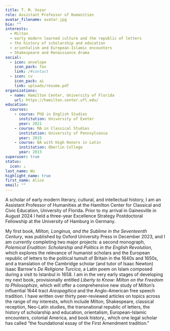 ```yaml
---
title: T. M. Vozar
role: Assistant Professor of Humanities
avatar_filename: avatar.jpg
bio: ""
interests:
  - Milton
  - early modern learned culture and the republic of letters
  - the history of scholarship and education
  - orientalism and European-Islamic encounters
  - Shakespeare and Renaissance drama
social:
  - icon: envelope
    icon_pack: fas
    link: /#contact
  - icon: cv
    icon_pack: ai
    link: uploads/resume.pdf
organizations:
  - name: Hamilton Center, University of Florida
    url: https://hamilton.center.ufl.edu/
education:
  courses:
    - course: PhD in English Studies
      institution: University of Exeter
      year: 2021
    - course: MA in Classical Studies
      institution: University of Pennsylvania
      year: 2015
    - course: BA with High Honors in Latin
      institution: Oberlin College
      year: 2013
superuser: true
status:
  icon: ☕️
last_name: Wu
highlight_name: true
first_name: Alice
email: ""
---
```

A﻿ scholar of early modern literary, cultural, and intellectual history, I am an Assistant Professor of Humanities at the Hamilton Center for Classical and Civic Education, University of Florida. Prior to my arrival in Gainesville in August 2024 I held a three-year Excellence Strategy Postdoctoral Fellowship at the University of Hamburg in Germany.

My first book, *Milton, Longinus, and the Sublime in the Seventeenth Century*, was published by Oxford University Press in December 2023, and I am currently completing two major projects: a second monograph, *Polemical Erudition: Scholarship and Politics in the English Revolution*, which explores the relevance of humanist scholars and the European republic of letters to the political tumult of Britain in the 1640s and 1650s, and a translation of the Cambridge scholar (and tutor of Isaac Newton) Isaac Barrow's *De Religione Turcica*, a Latin poem on Islam composed during a visit to Istanbul in 1658. I am in the very early stages of developing my next book, provisionally entitled *Liberty to Know: Milton on the Freedom to Philosophize*, which will offer a comprehensive new study of Milton’s influential 1644 tract *Areopagitica* and the Anglo-American free speech tradition. I have written over thirty peer-reviewed articles on topics across the range of my interests, which include Milton, Shakespeare, classical reception, Neo-Latin studies, the transnational republic of letters, the history of scholarship and education, orientalism, European-Islamic encounters, colonial America, and book history., which one legal scholar has called “the foundational essay of the First Amendment tradition."